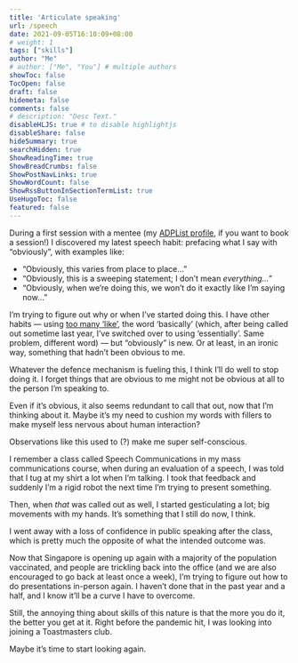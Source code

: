 ```yaml
---
title: 'Articulate speaking'
url: /speech
date: 2021-09-05T16:10:09+08:00
# weight: 1
tags: ["skills"]
author: "Me"
# author: ["Me", "You"] # multiple authors
showToc: false
TocOpen: false
draft: false
hidemeta: false
comments: false
# description: "Desc Text."
disableHLJS: true # to disable highlightjs
disableShare: false
hideSummary: true
searchHidden: true
ShowReadingTime: true
ShowBreadCrumbs: false
ShowPostNavLinks: true
ShowWordCount: false
ShowRssButtonInSectionTermList: true
UseHugoToc: false
featured: false
---
```


During a first session with a mentee (my [ADPList profile](https://adplist.org/mentors/jalyn-cai), if you want to book a session!) I discovered my latest speech habit: prefacing what I say with “obviously”, with examples like:

- “Obviously, this varies from place to place…”
- “Obviously, this is a sweeping statement; I don’t mean *everything…”*
- “Obviously, when we’re doing this, we won’t do it exactly like I’m saying now…”

I’m trying to figure out why or when I’ve started doing this. I have other habits — using [too many ‘like’](https://www.instagram.com/p/BgVieDYFp35/), the word ‘basically’ (which, after being called out sometime last year, I’ve switched over to using ‘essentially’. Same problem, different word) — but “obviously” is new. Or at least, in an ironic way, something that hadn’t been obvious to me.

Whatever the defence mechanism is fueling this, I think I’ll do well to stop doing it. I forget things that are obvious to me might not be obvious at all to the person I’m speaking to.

Even if it’s obvious, it also seems redundant to call that out, now that I’m thinking about it. Maybe it’s my need to cushion my words with fillers to make myself less nervous about human interaction?

Observations like this used to (?) make me super self-conscious.

I remember a class called Speech Communications in my mass communications course, when during an evaluation of a speech, I was told that I tug at my shirt a lot when I’m talking. I took that feedback and suddenly I’m a rigid robot the next time I’m trying to present something.

Then, when *that* was called out as well, I started gesticulating a lot; big movements with my hands. It’s something that I still do now, I think.

I went away with a loss of confidence in public speaking after the class, which is pretty much the opposite of what the intended outcome was.

Now that Singapore is opening up again with a majority of the population vaccinated, and people are trickling back into the office (and we are also encouraged to go back at least once a week), I’m trying to figure out how to do presentations in-person again. I haven’t done that in the past year and a half, and I know it’ll be a curve I have to overcome.

Still, the annoying thing about skills of this nature is that the more you do it, the better you get at it. Right before the pandemic hit, I was looking into joining a Toastmasters club. 

Maybe it’s time to start looking again.